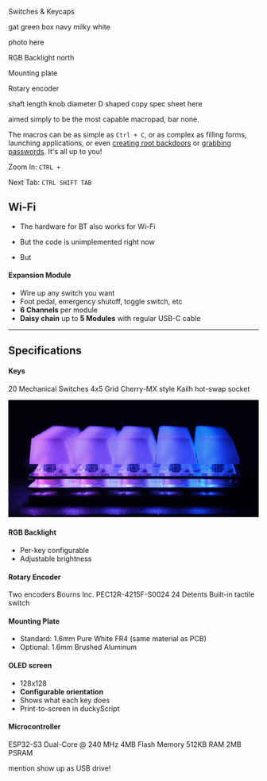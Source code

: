 

Switches & Keycaps

gat green
box navy
milky white

photo here

RGB Backlight
north

Mounting plate

Rotary encoder

shaft length
knob diameter
D shaped
copy spec sheet here



aimed simply to be the most capable macropad, bar none.


The macros can be as simple as `Ctrl + C`, or as complex as filling forms, launching applications, or even [creating root backdoors](https://shop.hak5.org/blogs/usb-rubber-ducky/the-3-second-reverse-shell-with-a-usb-rubber-ducky) or [grabbing passwords](https://shop.hak5.org/blogs/usb-rubber-ducky/15-second-password-hack-mr-robot-style). It's all up to you!


Zoom In: `CTRL +`

Next Tab: `CTRL SHIFT TAB`


## Wi-Fi

* The hardware for BT also works for Wi-Fi

* But the code is unimplemented right now

* But 


#### Expansion Module

* Wire up any switch you want
* Foot pedal, emergency shutoff, toggle switch, etc
* **6 Channels** per module
* **Daisy chain** up to **5 Modules** with regular USB-C cable


----------



## Specifications

#### Keys

20 Mechanical Switches
4x5 Grid
Cherry-MX style
Kailh hot-swap socket

![alt_text](resources/photos/keyside.jpeg)

#### RGB Backlight

* Per-key configurable
* Adjustable brightness

#### Rotary Encoder

Two encoders
Bourns Inc. PEC12R-4215F-S0024
24 Detents
Built-in tactile switch

#### Mounting Plate

* Standard: 1.6mm Pure White FR4 (same material as PCB)
* Optional: 1.6mm Brushed Aluminum

#### OLED screen

* 128x128
* **Configurable orientation**
* Shows what each key does
* Print-to-screen in duckyScript

#### Microcontroller

ESP32-S3
Dual-Core @ 240 MHz 
4MB Flash Memory
512KB RAM
2MB PSRAM

mention show up as USB drive!